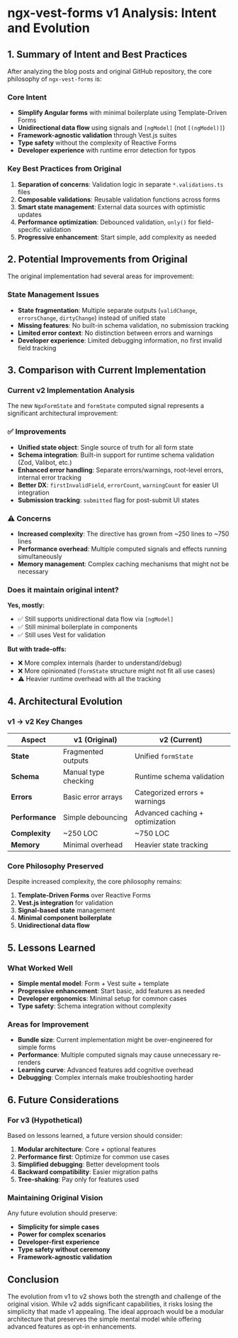 # ngx-vest-forms v1 Analysis: Intent and Evolution

## 1. Summary of Intent and Best Practices

After analyzing the blog posts and original GitHub repository, the core philosophy of `ngx-vest-forms` is:

### Core Intent

- **Simplify Angular forms** with minimal boilerplate using Template-Driven Forms
- **Unidirectional data flow** using signals and `[ngModel]` (not `[(ngModel)]`)
- **Framework-agnostic validation** through Vest.js suites
- **Type safety** without the complexity of Reactive Forms
- **Developer experience** with runtime error detection for typos

### Key Best Practices from Original

1. **Separation of concerns**: Validation logic in separate `*.validations.ts` files
2. **Composable validations**: Reusable validation functions across forms
3. **Smart state management**: External data sources with optimistic updates
4. **Performance optimization**: Debounced validation, `only()` for field-specific validation
5. **Progressive enhancement**: Start simple, add complexity as needed

## 2. Potential Improvements from Original

The original implementation had several areas for improvement:

### State Management Issues

- **State fragmentation**: Multiple separate outputs (`validChange`, `errorsChange`, `dirtyChange`) instead of unified state
- **Missing features**: No built-in schema validation, no submission tracking
- **Limited error context**: No distinction between errors and warnings
- **Developer experience**: Limited debugging information, no first invalid field tracking

## 3. Comparison with Current Implementation

### Current v2 Implementation Analysis

The new `NgxFormState` and `formState` computed signal represents a significant architectural improvement:

### ✅ Improvements

- **Unified state object**: Single source of truth for all form state
- **Schema integration**: Built-in support for runtime schema validation (Zod, Valibot, etc.)
- **Enhanced error handling**: Separate errors/warnings, root-level errors, internal error tracking
- **Better DX**: `firstInvalidField`, `errorCount`, `warningCount` for easier UI integration
- **Submission tracking**: `submitted` flag for post-submit UI states

### ⚠️ Concerns

- **Increased complexity**: The directive has grown from ~250 lines to ~750 lines
- **Performance overhead**: Multiple computed signals and effects running simultaneously
- **Memory management**: Complex caching mechanisms that might not be necessary

### Does it maintain original intent?

**Yes, mostly:**

- ✅ Still supports unidirectional data flow via `[ngModel]`
- ✅ Still minimal boilerplate in components
- ✅ Still uses Vest for validation

**But with trade-offs:**

- ❌ More complex internals (harder to understand/debug)
- ❌ More opinionated (`formState` structure might not fit all use cases)
- ⚠️ Heavier runtime overhead with all the tracking

## 4. Architectural Evolution

### v1 → v2 Key Changes

| Aspect          | v1 (Original)        | v2 (Current)                    |
| --------------- | -------------------- | ------------------------------- |
| **State**       | Fragmented outputs   | Unified `formState`             |
| **Schema**      | Manual type checking | Runtime schema validation       |
| **Errors**      | Basic error arrays   | Categorized errors + warnings   |
| **Performance** | Simple debouncing    | Advanced caching + optimization |
| **Complexity**  | ~250 LOC             | ~750 LOC                        |
| **Memory**      | Minimal overhead     | Heavier state tracking          |

### Core Philosophy Preserved

Despite increased complexity, the core philosophy remains:

1. **Template-Driven Forms** over Reactive Forms
2. **Vest.js integration** for validation
3. **Signal-based state** management
4. **Minimal component boilerplate**
5. **Unidirectional data flow**

## 5. Lessons Learned

### What Worked Well

- **Simple mental model**: Form + Vest suite + template
- **Progressive enhancement**: Start basic, add features as needed
- **Developer ergonomics**: Minimal setup for common cases
- **Type safety**: Schema integration without complexity

### Areas for Improvement

- **Bundle size**: Current implementation might be over-engineered for simple forms
- **Performance**: Multiple computed signals may cause unnecessary re-renders
- **Learning curve**: Advanced features add cognitive overhead
- **Debugging**: Complex internals make troubleshooting harder

## 6. Future Considerations

### For v3 (Hypothetical)

Based on lessons learned, a future version should consider:

1. **Modular architecture**: Core + optional features
2. **Performance first**: Optimize for common use cases
3. **Simplified debugging**: Better development tools
4. **Backward compatibility**: Easier migration paths
5. **Tree-shaking**: Pay only for features used

### Maintaining Original Vision

Any future evolution should preserve:

- **Simplicity for simple cases**
- **Power for complex scenarios**
- **Developer-first experience**
- **Type safety without ceremony**
- **Framework-agnostic validation**

## Conclusion

The evolution from v1 to v2 shows both the strength and challenge of the original vision. While v2 adds significant capabilities, it risks losing the simplicity that made v1 appealing. The ideal approach would be a modular architecture that preserves the simple mental model while offering advanced features as opt-in enhancements.
